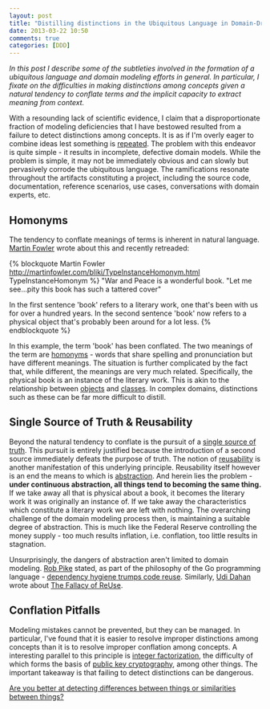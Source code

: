 ```yaml
---
layout: post
title: "Distilling distinctions in the Ubiquitous Language in Domain-Driven Design"
date: 2013-03-22 10:50
comments: true
categories: [DDD]
---
```

_In this post I describe some of the subtleties involved in the formation of a ubiquitous language and domain modeling efforts in general. In particular, I fixate on the difficulties in making distinctions among concepts given a natural tendency to conflate terms and the implicit capacity to extract meaning from context._

<!--more-->

With a resounding lack of scientific evidence, I claim that a disproportionate fraction of modeling deficiencies that I have bestowed resulted from a failure to detect distinctions among concepts. It is as if I'm overly eager to combine ideas lest something is [repeated](http://en.wikipedia.org/wiki/Don't_repeat_yourself). The problem with this endeavor is quite simple - it results in incomplete, defective domain models. While the problem is simple, it may not be immediately obvious and can slowly but pervasively corrode the ubiquitous language. The ramifications resonate throughout the artifacts constituting a project, including the source code, documentation, reference scenarios, use cases, conversations with domain experts, etc.

## Homonyms

The tendency to conflate meanings of terms is inherent in natural language. [Martin Fowler](https://twitter.com/martinfowler) wrote about this and recently retreaded:

{% blockquote Martin Fowler http://martinfowler.com/bliki/TypeInstanceHomonym.html TypeInstanceHomonym %}
"War and Peace is a wonderful book.
"Let me see...pity this book has such a tattered cover"

In the first sentence 'book' refers to a literary work, one that's been with us for over a hundred years. In the second sentence 'book' now refers to a physical object that's probably been around for a lot less. 
{% endblockquote %}

In this example, the term 'book' has been conflated. The two meanings of the term are [homonyms](https://en.wikipedia.org/wiki/Homonym) - words that share spelling and pronunciation but have different meanings. The situation is further complicated by the fact that, while different, the meanings are very much related. Specifically, the physical book is an instance of the literary work. This is akin to the relationship between [objects](http://en.wikipedia.org/wiki/Object_\(computer_science\)) and [classes](http://en.wikipedia.org/wiki/Class_\(computer_science\)). In complex domains, distinctions such as these can be far more difficult to distill.

## Single Source of Truth & Reusability

Beyond the natural tendency to conflate is the pursuit of a [single source of truth](http://en.wikipedia.org/wiki/Single_Source_of_Truth). This pursuit is entirely justified because the introduction of a second source immediately defeats the purpose of truth. The notion of [reusability](http://en.wikipedia.org/wiki/Reusability) is another manifestation of this underlying principle. Reusability itself however is an end the means to which is [abstraction](http://gorodinski.com/blog/2012/05/31/abstractions/). And herein lies the problem - **under continuous abstraction, all things tend to becoming the same thing.** If we take away all that is physical about a book, it becomes the literary work it was originally an instance of. If we take away the characteristics which constitute a literary work we are left with nothing. The overarching challenge of the domain modeling process then, is maintaining a suitable degree of abstraction. This is much like the Federal Reserve controlling the money supply - too much results inflation, i.e. conflation, too little results in stagnation. 

Unsurprisingly, the dangers of abstraction aren't limited to domain modeling. [Rob Pike](https://twitter.com/rob_pike) stated, as part of the philosophy of the Go programming language - [dependency hygiene trumps code reuse](http://talks.golang.org/2012/splash.slide#28). Similarly, [Udi Dahan](https://twitter.com/UdiDahan) wrote about [The Fallacy of ReUse](http://www.udidahan.com/2009/06/07/the-fallacy-of-reuse/).

## Conflation Pitfalls

Modeling mistakes cannot be prevented, but they can be managed. In particular, I've found that it is easier to resolve improper distinctions among concepts than it is to resolve improper conflation among concepts. A interesting parallel to this principle is [integer factorization](http://en.wikipedia.org/wiki/Integer_factorization), the difficulty of which forms the basis of [public key cryptography](http://en.wikipedia.org/wiki/Public-key_cryptography), among other things. The important takeaway is that failing to detect distinctions can be dangerous. 

[Are you better at detecting differences between things or similarities between things?](https://twitter.com/eulerfx/status/310126313711206400)




